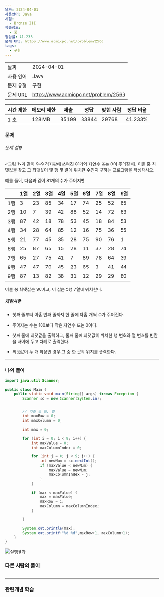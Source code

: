 ```yaml
---
날짜: 2024-04-01
사용언어: Java
시험:
  - Bronze III
학습정도:
  - 중
정답률: 41.233
문제 URL: https://www.acmicpc.net/problem/2566
tags:
  - 구현
---
```

|        |                                      |
| ------ | ------------------------------------ |
| 날짜     | 2024-04-01                           |
| 사용 언어  | Java                                 |
| 문제 유형  | 구현                                   |
| 문제 URL | https://www.acmicpc.net/problem/2566 |

| 시간 제한 | 메모리 제한 | 제출    | 정답    | 맞힌 사람 | 정답 비율   |
| ----- | ------ | ----- | ----- | ----- | ------- |
| 1 초   | 128 MB | 85199 | 33844 | 29768 | 41.233% |

### 문제

###### 문제 설명
<그림 1>과 같이 9×9 격자판에 쓰여진 81개의 자연수 또는 0이 주어질 때, 이들 중 최댓값을 찾고 그 최댓값이 몇 행 몇 열에 위치한 수인지 구하는 프로그램을 작성하시오.

예를 들어, 다음과 같이 81개의 수가 주어지면

|     | 1열 | 2열 | 3열 | 4열 | 5열 | 6열 | 7열 | 8열 | 9열 |
| --- | --- | --- | --- | --- | --- | --- | --- | --- | --- |
| 1행 | 3   | 23  | 85  | 34  | 17  | 74  | 25  | 52  | 65  |
| 2행 | 10  | 7   | 39  | 42  | 88  | 52  | 14  | 72  | 63  |
| 3행 | 87  | 42  | 18  | 78  | 53  | 45  | 18  | 84  | 53  |
| 4행 | 34  | 28  | 64  | 85  | 12  | 16  | 75  | 36  | 55  |
| 5행 | 21  | 77  | 45  | 35  | 28  | 75  | 90  | 76  | 1   |
| 6행 | 25  | 87  | 65  | 15  | 28  | 11  | 37  | 28  | 74  |
| 7행 | 65  | 27  | 75  | 41  | 7   | 89  | 78  | 64  | 39  |
| 8행 | 47  | 47  | 70  | 45  | 23  | 65  | 3   | 41  | 44  |
| 9행 | 87  | 13  | 82  | 38  | 31  | 12  | 29  | 29  | 80  |

이들 중 최댓값은 90이고, 이 값은 5행 7열에 위치한다.

##### 제한사항
- 첫째 줄부터 아홉 번째 줄까지 한 줄에 아홉 개씩 수가 주어진다. 
- 주어지는 수는 100보다 작은 자연수 또는 0이다.

- 첫째 줄에 최댓값을 출력하고, 둘째 줄에 최댓값이 위치한 행 번호와 열 번호를 빈칸을 사이에 두고 차례로 출력한다. 
- 최댓값이 두 개 이상인 경우 그 중 한 곳의 위치를 출력한다.

---

### 나의 풀이

```java
import java.util.Scanner;

public class Main {
    public static void main(String[] args) throws Exception {
        Scanner sc = new Scanner(System.in);


        // 가장 큰 행, 열
        int maxRow = 0;
        int maxColumn = 0;

        int max = 0;
        
        for (int i = 0; i < 9; i++) {
            int maxValue = 0;
            int maxColumnIndex = 0;

            for (int j = 0; j < 9; j++) {
                int newNum = sc.nextInt();
                if (maxValue < newNum) {
                    maxValue = newNum;
                    maxColumnIndex = j;
                }
            }

            if (max < maxValue) {
                max = maxValue;
                maxRow = i;
                maxColumn = maxColumnIndex;
            }

        }

        System.out.println(max);
        System.out.printf("%d %d",maxRow+1, maxColumn+1);
    }
}
```

![실행결과](/assets/CodingTest/B2566.png)
### 다른 사람의 풀이

```java

```

---
### 관련개념 학습
